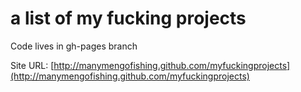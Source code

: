 # a list of my fucking projects

Code lives in gh-pages branch

Site URL: [http://manymengofishing.github.com/myfuckingprojects](http://manymengofishing.github.com/myfuckingprojects)

